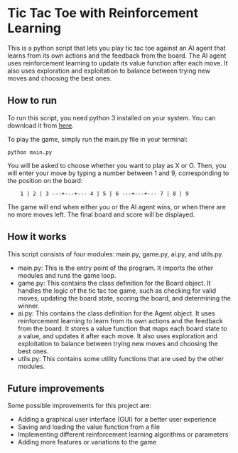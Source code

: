# Tic Tac Toe with Reinforcement Learning

This is a python script that lets you play tic tac toe against an AI agent that learns from its own actions and the feedback from the board. The AI agent uses reinforcement learning to update its value function after each move. It also uses exploration and exploitation to balance between trying new moves and choosing the best ones.

## How to run

To run this script, you need python 3 installed on your system. You can download it from [here](https://www.python.org/downloads/).

To play the game, simply run the main.py file in your terminal:

`python main.py`

You will be asked to choose whether you want to play as X or O. Then, you will enter your move by typing a number between 1 and 9, corresponding to the position on the board:

`     1 | 2 | 3
    ---+---+---
     4 | 5 | 6
    ---+---+---
     7 | 8 | 9     `

The game will end when either you or the AI agent wins, or when there are no more moves left. The final board and score will be displayed.

## How it works

This script consists of four modules: main.py, game.py, ai.py, and utils.py.

- main.py: This is the entry point of the program. It imports the other modules and runs the game loop.
- game.py: This contains the class definition for the Board object. It handles the logic of the tic tac toe game, such as checking for valid moves, updating the board state, scoring the board, and determining the winner.
- ai.py: This contains the class definition for the Agent object. It uses reinforcement learning to learn from its own actions and the feedback from the board. It stores a value function that maps each board state to a value, and updates it after each move. It also uses exploration and exploitation to balance between trying new moves and choosing the best ones.
- utils.py: This contains some utility functions that are used by the other modules.

## Future improvements

Some possible improvements for this project are:

- Adding a graphical user interface (GUI) for a better user experience
- Saving and loading the value function from a file
- Implementing different reinforcement learning algorithms or parameters
- Adding more features or variations to the game
